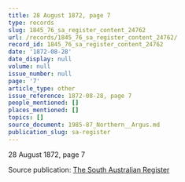 ```yaml
---
title: 28 August 1872, page 7
type: records
slug: 1845_76_sa_register_content_24762
url: /records/1845_76_sa_register_content_24762/
record_id: 1845_76_sa_register_content_24762
date: '1872-08-28'
date_display: null
volume: null
issue_number: null
page: '7'
article_type: other
issue_reference: 1872-08-28, page 7
people_mentioned: []
places_mentioned: []
topics: []
source_document: 1985-87_Northern__Argus.md
publication_slug: sa-register
---
```


28 August 1872, page 7

Source publication: [The South Australian Register](/publications/sa-register/)

